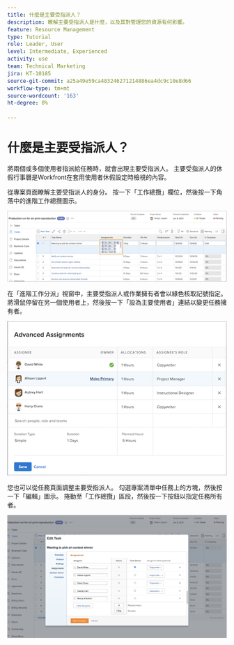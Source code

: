 ```yaml
---
title: 什麼是主要受指派人？
description: 瞭解主要受指派人是什麼，以及其對管理您的資源有何影響。
feature: Resource Management
type: Tutorial
role: Leader, User
level: Intermediate, Experienced
activity: use
team: Technical Marketing
jira: KT-10185
source-git-commit: a25a49e59ca483246271214886ea4dc9c10e8d66
workflow-type: tm+mt
source-wordcount: '163'
ht-degree: 0%

---
```


# 什麼是主要受指派人？

將兩個或多個使用者指派給任務時，就會出現主要受指派人。 主要受指派人的休假行事曆是Workfront在套用使用者休假設定時檢視的內容。

從專案頁面瞭解主要受指派人的身分。 按一下「工作總攬」欄位，然後按一下角落中的進階工作總攬圖示。

![多個被指定者](assets/pa_01.png)

在「進階工作分派」視窗中，主要受指派人或作業擁有者會以綠色核取記號指定。 將滑鼠停留在另一個使用者上，然後按一下「設為主要使用者」連結以變更任務擁有者。

![已選取主要受指派人](assets/pa_02.png)

您也可以從任務頁面調整主要受指派人。 勾選專案清單中任務上的方塊，然後按一下「編輯」圖示。 捲動至「工作總攬」區段，然後按一下按鈕以指定任務所有者。

![任務擁有者按鈕](assets/pa_03.png)


